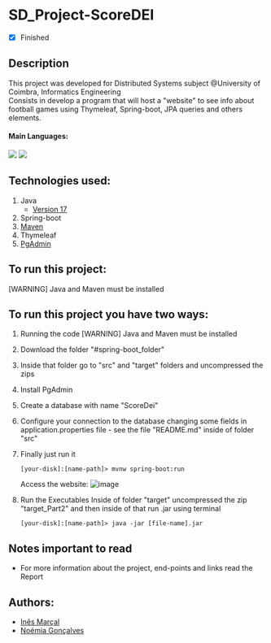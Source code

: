 # SD_Project-ScoreDEI
- [x] Finished

## Description
This project was developed for Distributed Systems subject @University of Coimbra, Informatics Engineering <br>
Consists in develop a program that will host a "website" to see info about football games using Thymeleaf, Spring-boot, JPA queries and others elements.

#### Main Languages:
![](https://img.shields.io/badge/Java-333333?style=flat&logo=java&logoColor=FFFFFF) 
![](https://img.shields.io/badge/HTML-333333?style=flat&logo=html5&logoColor=E67925)

## Technologies used:
1. Java
    - [Version 17](https://www.oracle.com/java/technologies/downloads/) 
2. Spring-boot 
3. [Maven](https://maven.apache.org/download.cgi)
4. Thymeleaf
5. [PgAdmin](https://www.pgadmin.org/download/)

## To run this project:
[WARNING] Java and Maven must be installed<br>
## To run this project you have two ways:
1. Running the code
  [WARNING] Java and Maven must be installed<br>
  1. Download the folder "#spring-boot_folder"
  2. Inside that folder go to "src" and "target" folders and uncompressed the zips
  3. Install PgAdmin
  4. Create a database with name "ScoreDei"<br>
  5. Configure your connection to the database changing some fields in application.properties file - see the file "README.md" inside of folder "src"
  6. Finally just run it
      ```shellscript
      [your-disk]:[name-path]> mvnw spring-boot:run
      ```
      Access the website:
      ![image](https://i.imgur.com/fr9fTKH.png)
    
2. Run the Executables
      Inside of folder "target" uncompressed the zip "target_Part2" and then inside of that run .jar using terminal 
      ```shellscript
      [your-disk]:[name-path]> java -jar [file-name].jar
      ```
  
## Notes important to read
- For more information about the project, end-points and links read the Report

## Authors:
- [Inês Marçal](https://github.com/inesmarcal)
- [Noémia Gonçalves](https://github.com/nowaymia)
